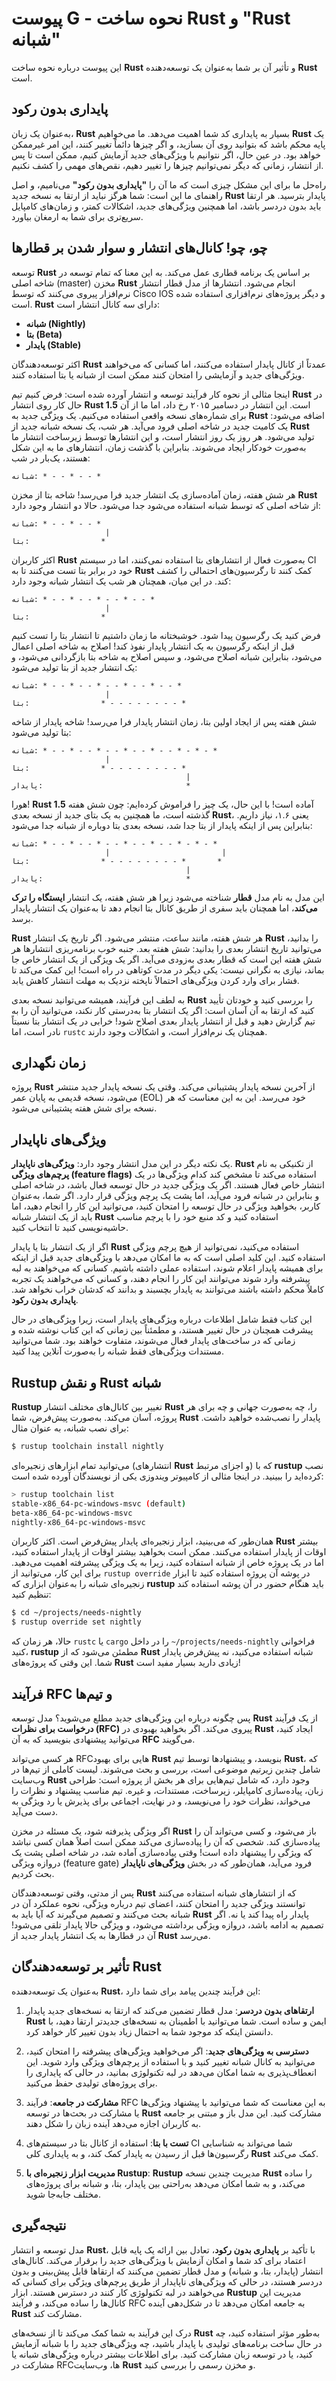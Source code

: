 # پیوست G - نحوه ساخت Rust و "Rust شبانه"

این پیوست درباره نحوه ساخت **Rust** و تأثیر آن بر شما به‌عنوان یک توسعه‌دهنده **Rust** است.

## پایداری بدون رکود

به‌عنوان یک زبان، **Rust** بسیار به پایداری کد شما اهمیت می‌دهد. ما می‌خواهیم **Rust** یک پایه محکم باشد که بتوانید روی آن بسازید، و اگر چیزها دائماً تغییر کنند، این امر غیرممکن خواهد بود. در عین حال، اگر نتوانیم با ویژگی‌های جدید آزمایش کنیم، ممکن است تا پس از انتشار، زمانی که دیگر نمی‌توانیم چیزها را تغییر دهیم، نقص‌های مهمی را کشف نکنیم.

راه‌حل ما برای این مشکل چیزی است که ما آن را **"پایداری بدون رکود"** می‌نامیم، و اصل راهنمای ما این است: شما هرگز نباید از ارتقا به نسخه جدید **Rust** پایدار بترسید. هر ارتقا باید بدون دردسر باشد، اما همچنین ویژگی‌های جدید، اشکالات کمتر، و زمان‌های کامپایل سریع‌تری برای شما به ارمغان بیاورد.

## چو، چو! کانال‌های انتشار و سوار شدن بر قطارها

توسعه **Rust** بر اساس یک برنامه قطاری عمل می‌کند. به این معنا که تمام توسعه در شاخه اصلی (master) مخزن **Rust** انجام می‌شود. انتشارها از مدل قطار انتشار نرم‌افزار پیروی می‌کنند که توسط Cisco IOS و دیگر پروژه‌های نرم‌افزاری استفاده شده است. **Rust** دارای سه کانال انتشار است:

- **شبانه (Nightly)**
- **بتا (Beta)**
- **پایدار (Stable)**

اکثر توسعه‌دهندگان **Rust** عمدتاً از کانال پایدار استفاده می‌کنند، اما کسانی که می‌خواهند ویژگی‌های جدید و آزمایشی را امتحان کنند ممکن است از شبانه یا بتا استفاده کنند.

اینجا مثالی از نحوه کار فرآیند توسعه و انتشار آورده شده است: فرض کنیم تیم **Rust** در حال کار روی انتشار **Rust 1.5** است. این انتشار در دسامبر ۲۰۱۵ رخ داد، اما ما از آن برای شماره‌های نسخه واقعی استفاده می‌کنیم. یک ویژگی جدید به **Rust** اضافه می‌شود: یک کامیت جدید در شاخه اصلی فرود می‌آید. هر شب، یک نسخه شبانه جدید از **Rust** تولید می‌شود. هر روز یک روز انتشار است، و این انتشارها توسط زیرساخت انتشار ما به‌صورت خودکار ایجاد می‌شوند. بنابراین با گذشت زمان، انتشارهای ما به این شکل هستند، یک‌بار در شب:

```
شبانه: * - - * - - *
```

هر شش هفته، زمان آماده‌سازی یک انتشار جدید فرا می‌رسد! شاخه بتا از مخزن **Rust** از شاخه اصلی که توسط شبانه استفاده می‌شود جدا می‌شود. حالا دو انتشار وجود دارد:

```
شبانه: * - - * - - *
                     |
بتا:                *
```

اکثر کاربران **Rust** به‌صورت فعال از انتشارهای بتا استفاده نمی‌کنند، اما در سیستم CI خود در برابر بتا تست می‌کنند تا به **Rust** کمک کنند تا رگرسیون‌های احتمالی را کشف کند. در این میان، همچنان هر شب یک انتشار شبانه وجود دارد:

```
شبانه: * - - * - - * - - * - - *
                     |
بتا:                *
```

فرض کنید یک رگرسیون پیدا شود. خوشبختانه ما زمان داشتیم تا انتشار بتا را تست کنیم قبل از اینکه رگرسیون به یک انتشار پایدار نفوذ کند! اصلاح به شاخه اصلی اعمال می‌شود، بنابراین شبانه اصلاح می‌شود، و سپس اصلاح به شاخه بتا بازگردانی می‌شود، و یک انتشار جدید از بتا تولید می‌شود:

```
شبانه: * - - * - - * - - * - - * - - *
                     |
بتا:                * - - - - - - - - *
```

شش هفته پس از ایجاد اولین بتا، زمان انتشار پایدار فرا می‌رسد! شاخه پایدار از شاخه بتا تولید می‌شود:

```
شبانه: * - - * - - * - - * - - * - - * - * - *
                     |
بتا:                * - - - - - - - - *
                                       |
پایدار:                                *
```

هورا! **Rust 1.5** آماده است! با این حال، یک چیز را فراموش کرده‌ایم: چون شش هفته گذشته است، ما همچنین به یک بتای جدید از نسخه بعدی **Rust**، یعنی ۱.۶، نیاز داریم. بنابراین پس از اینکه پایدار از بتا جدا شد، نسخه بعدی بتا دوباره از شبانه جدا می‌شود:

```
شبانه: * - - * - - * - - * - - * - - * - * - *
                     |                         |
بتا:                * - - - - - - - - *       *
                                       |
پایدار:                                *
```

این مدل به نام مدل **قطار** شناخته می‌شود زیرا هر شش هفته، یک انتشار **ایستگاه را ترک می‌کند**، اما همچنان باید سفری از طریق کانال بتا انجام دهد تا به‌عنوان یک انتشار پایدار برسد.

**Rust** هر شش هفته، مانند ساعت، منتشر می‌شود. اگر تاریخ یک انتشار **Rust** را بدانید، می‌توانید تاریخ انتشار بعدی را بدانید: شش هفته بعد. جنبه خوب برنامه‌ریزی انتشارها هر شش هفته این است که قطار بعدی به‌زودی می‌آید. اگر یک ویژگی از یک انتشار خاص جا بماند، نیازی به نگرانی نیست: یکی دیگر در مدت کوتاهی در راه است! این کمک می‌کند تا فشار برای وارد کردن ویژگی‌های احتمالاً ناپخته نزدیک به مهلت انتشار کاهش یابد.

به لطف این فرآیند، همیشه می‌توانید نسخه بعدی **Rust** را بررسی کنید و خودتان تأیید کنید که ارتقا به آن آسان است: اگر یک انتشار بتا به‌درستی کار نکند، می‌توانید آن را به تیم گزارش دهید و قبل از انتشار پایدار بعدی اصلاح شود! خرابی در یک انتشار بتا نسبتاً نادر است، اما `rustc` همچنان یک نرم‌افزار است، و اشکالات وجود دارند.

## زمان نگهداری

پروژه **Rust** از آخرین نسخه پایدار پشتیبانی می‌کند. وقتی یک نسخه پایدار جدید منتشر می‌شود، نسخه قدیمی به پایان عمر (EOL) خود می‌رسد. این به این معناست که هر نسخه برای شش هفته پشتیبانی می‌شود.

## ویژگی‌های ناپایدار

یک نکته دیگر در این مدل انتشار وجود دارد: **ویژگی‌های ناپایدار**. **Rust** از تکنیکی به نام **پرچم‌های ویژگی (feature flags)** استفاده می‌کند تا مشخص کند کدام ویژگی‌ها در یک انتشار خاص فعال هستند. اگر یک ویژگی جدید در حال توسعه فعال باشد، در شاخه اصلی و بنابراین در شبانه فرود می‌آید، اما پشت یک پرچم ویژگی قرار دارد. اگر شما، به‌عنوان کاربر، بخواهید ویژگی در حال توسعه را امتحان کنید، می‌توانید این کار را انجام دهید، اما باید از یک انتشار شبانه **Rust** استفاده کنید و کد منبع خود را با پرچم مناسب حاشیه‌نویسی کنید تا انتخاب کنید.

اگر از یک انتشار بتا یا پایدار **Rust** استفاده می‌کنید، نمی‌توانید از هیچ پرچم ویژگی استفاده کنید. این کلید اصلی است که به ما امکان می‌دهد با ویژگی‌های جدید قبل از اینکه برای همیشه پایدار اعلام شوند، استفاده عملی داشته باشیم. کسانی که می‌خواهند به لبه پیشرفته وارد شوند می‌توانند این کار را انجام دهند، و کسانی که می‌خواهند یک تجربه کاملاً محکم داشته باشند می‌توانند به پایدار بچسبند و بدانند که کدشان خراب نخواهد شد. **پایداری بدون رکود**.

این کتاب فقط شامل اطلاعات درباره ویژگی‌های پایدار است، زیرا ویژگی‌های در حال پیشرفت همچنان در حال تغییر هستند، و مطمئناً بین زمانی که این کتاب نوشته شده و زمانی که در ساخت‌های پایدار فعال می‌شوند، متفاوت خواهند بود. شما می‌توانید مستندات ویژگی‌های فقط شبانه را به‌صورت آنلاین پیدا کنید.

## Rustup و نقش Rust شبانه

**Rustup** تغییر بین کانال‌های مختلف انتشار **Rust** را، چه به‌صورت جهانی و چه برای هر پروژه، آسان می‌کند. به‌صورت پیش‌فرض، شما **Rust** پایدار را نصب‌شده خواهید داشت. برای نصب شبانه، به عنوان مثال:

```bash
$ rustup toolchain install nightly
```

می‌توانید تمام ابزارهای زنجیره‌ای (انتشارهای **Rust** و اجزای مرتبط) که با **rustup** نصب کرده‌اید را ببینید. در اینجا مثالی از کامپیوتر ویندوزی یکی از نویسندگان آورده شده است:

```bash
> rustup toolchain list
stable-x86_64-pc-windows-msvc (default)
beta-x86_64-pc-windows-msvc
nightly-x86_64-pc-windows-msvc
```

همان‌طور که می‌بینید، ابزار زنجیره‌ای پایدار پیش‌فرض است. اکثر کاربران **Rust** بیشتر اوقات از پایدار استفاده می‌کنند. ممکن است بخواهید بیشتر اوقات از پایدار استفاده کنید، اما در یک پروژه خاص از شبانه استفاده کنید، زیرا به یک ویژگی پیشرفته اهمیت می‌دهید. برای این کار، می‌توانید از `rustup override` در پوشه آن پروژه استفاده کنید تا ابزار زنجیره‌ای شبانه را به‌عنوان ابزاری که **rustup** باید هنگام حضور در آن پوشه استفاده کند تنظیم کنید:

```bash
$ cd ~/projects/needs-nightly
$ rustup override set nightly
```

حالا، هر زمان که `rustc` یا `cargo` را در داخل `~/projects/needs-nightly` فراخوانی کنید، **rustup** مطمئن می‌شود که از **Rust** شبانه استفاده می‌کنید، نه پیش‌فرض پایدار شما. این وقتی که پروژه‌های **Rust** زیادی دارید بسیار مفید است!

## فرآیند RFC و تیم‌ها

پس چگونه درباره این ویژگی‌های جدید مطلع می‌شوید؟ مدل توسعه **Rust** از یک فرآیند **درخواست برای نظرات (RFC)** پیروی می‌کند. اگر بخواهید بهبودی در **Rust** ایجاد کنید، می‌توانید پیشنهادی بنویسید که به آن **RFC** می‌گویند.

هر کسی می‌تواند RFCهایی برای بهبود **Rust** بنویسد، و پیشنهادها توسط تیم **Rust**، که شامل چندین زیرتیم موضوعی است، بررسی و بحث می‌شوند. لیست کاملی از تیم‌ها در وب‌سایت **Rust** وجود دارد، که شامل تیم‌هایی برای هر بخش از پروژه است: طراحی زبان، پیاده‌سازی کامپایلر، زیرساخت، مستندات، و غیره. تیم مناسب پیشنهاد و نظرات را می‌خواند، نظرات خود را می‌نویسد، و در نهایت، اجماعی برای پذیرش یا رد ویژگی به دست می‌آید.

اگر ویژگی پذیرفته شود، یک مسئله در مخزن **Rust** باز می‌شود، و کسی می‌تواند آن را پیاده‌سازی کند. شخصی که آن را پیاده‌سازی می‌کند ممکن است اصلاً همان کسی نباشد که ویژگی را پیشنهاد داده است! وقتی پیاده‌سازی آماده شد، در شاخه اصلی پشت یک دروازه ویژگی (feature gate) فرود می‌آید، همان‌طور که در بخش **ویژگی‌های ناپایدار** بحث کردیم.

پس از مدتی، وقتی توسعه‌دهندگان **Rust** که از انتشارهای شبانه استفاده می‌کنند توانستند ویژگی جدید را امتحان کنند، اعضای تیم درباره ویژگی، نحوه عملکرد آن در شبانه بحث می‌کنند و تصمیم می‌گیرند که آیا باید به **Rust** پایدار راه پیدا کند یا نه. اگر تصمیم به ادامه باشد، دروازه ویژگی برداشته می‌شود، و ویژگی حالا پایدار تلقی می‌شود! آن در قطارها به یک انتشار پایدار جدید از **Rust** می‌رسد.

## تأثیر بر توسعه‌دهندگان Rust

به‌عنوان یک توسعه‌دهنده **Rust**، این فرآیند چندین پیامد برای شما دارد:

1. **ارتقاهای بدون دردسر**: مدل قطار تضمین می‌کند که ارتقا به نسخه‌های جدید پایدار **Rust** ایمن و ساده است. شما می‌توانید با اطمینان به نسخه‌های جدیدتر ارتقا دهید، با دانستن اینکه کد موجود شما به احتمال زیاد بدون تغییر کار خواهد کرد.

2. **دسترسی به ویژگی‌های جدید**: اگر می‌خواهید ویژگی‌های پیشرفته را امتحان کنید، می‌توانید به کانال شبانه تغییر کنید و با استفاده از پرچم‌های ویژگی وارد شوید. این انعطاف‌پذیری به شما امکان می‌دهد در لبه تکنولوژی بمانید، در حالی که پایداری را برای پروژه‌های تولیدی حفظ می‌کنید.

3. **مشارکت در جامعه**: فرآیند RFC به این معناست که شما می‌توانید با پیشنهاد ویژگی‌ها یا مشارکت در بحث‌ها در توسعه **Rust** مشارکت کنید. این مدل باز و مبتنی بر جامعه به کاربران اجازه می‌دهد آینده زبان را شکل دهند.

4. **تست با بتا**: استفاده از کانال بتا در سیستم‌های CI شما می‌تواند به شناسایی رگرسیون‌ها قبل از رسیدن به پایدار کمک کند، و به پایداری کلی **Rust** کمک می‌کند.

5. **مدیریت ابزار زنجیره‌ای با Rustup**: **Rustup** مدیریت چندین نسخه **Rust** را ساده می‌کند، و به شما امکان می‌دهد به‌راحتی بین پایدار، بتا، و شبانه برای پروژه‌های مختلف جابه‌جا شوید.

## نتیجه‌گیری

مدل توسعه و انتشار **Rust**، با تأکید بر **پایداری بدون رکود**، تعادل بین ارائه یک پایه قابل اعتماد برای کد شما و امکان آزمایش با ویژگی‌های جدید را برقرار می‌کند. کانال‌های انتشار (پایدار، بتا، و شبانه) و مدل قطار تضمین می‌کنند که ارتقاها قابل پیش‌بینی و بدون دردسر هستند، در حالی که ویژگی‌های ناپایدار از طریق پرچم‌های ویژگی برای کسانی که می‌خواهند در لبه تکنولوژی کار کنند در دسترس هستند. ابزار **Rustup** مدیریت این کانال‌ها را ساده می‌کند، و فرآیند RFC به جامعه امکان می‌دهد تا در شکل‌دهی آینده **Rust** مشارکت کند.

درک این فرآیند به شما کمک می‌کند تا از نسخه‌های **Rust** به‌طور مؤثر استفاده کنید، چه در حال ساخت برنامه‌های تولیدی با پایدار باشید، چه ویژگی‌های جدید را با شبانه آزمایش کنید، یا در توسعه زبان مشارکت کنید. برای اطلاعات بیشتر درباره ویژگی‌های شبانه یا مشارکت در RFCها، وب‌سایت **Rust** و مخزن رسمی را بررسی کنید.